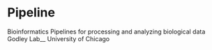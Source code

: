# Pipeline

Bioinformatics Pipelines for processing and analyzing biological data <br />
Godley Lab__
University of Chicago <br />

